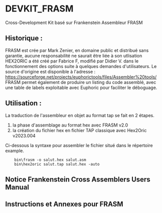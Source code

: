# DEVKIT_FRASM
Cross-Development Kit basé sur Frankenstein Assembleur FRASM

## Historique : 
FRASM est crée par Mark Zenier, en domaine public et distribué sans garantie, aucune responsabilité ne saurait être liée à son utlisation
HEX2ORIC a été créé par Fabrice F, modifié par Didier V. dans le fonctionnement des options suite à quelques demandes d'utilisateurs.
Le source d'origine est disponible à l'adresse : https://sourceforge.net/projects/euphorictools/files/Assembler%20tools/
FRASM permet également de produire un listing du code assemblé, avec une table de labels exploitable avec Euphoric pour faciliter le déboguage.

## Utilisation : 
La traduction de l'assembleur en objet au format tap se fait en 2 étapes.
1. la phase d'assemblage au format hex avec FRASM v2.0
2. la création du fichier hex en fichier TAP classique avec Hex2Oric v2023.004

Ci-dessous la syntaxe pour assembler le fichier situé dans le répertoire example.  
~~~
    bin\frasm -o salut.hex salut.asm  
    bin\hex2oric salut.tap salut.hex -auto  
~~~

## Notice Frankenstein Cross Assemblers Users Manual

## Instructions et Annexes pour FRASM
